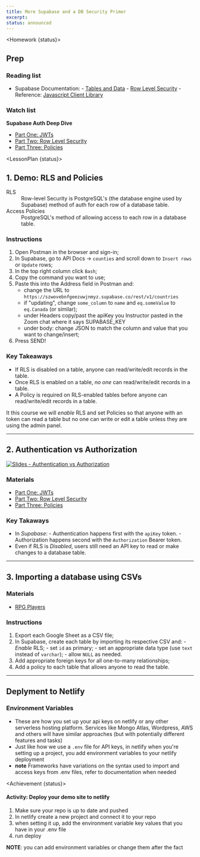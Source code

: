```yaml
---
title: More Supabase and a DB Security Primer
excerpt:
status: announced
---
```


<script>
	import Homework from "$lib/components/Homework.svelte";
	import LessonPlan from "$lib/components/LessonPlan.svelte";
	import Achievement from "$lib/components/Achievement.svelte";
</script>

<Homework {status}>

<h2>Prep</h2>

### Reading list

- Supabase Documentation: - [Tables and Data](https://supabase.com/docs/guides/database/tables) - [Row Level Security](https://supabase.com/docs/guides/auth/row-level-security) - Reference: [Javascript Client Library](https://supabase.com/docs/reference/javascript/introduction)

### Watch list

**Supabase Auth Deep Dive**

- [Part One: JWTs](https://supabase.com/docs/learn/auth-deep-dive/auth-deep-dive-jwts)
- [Part Two: Row Level Security](https://supabase.com/docs/learn/auth-deep-dive/auth-row-level-security)
- [Part Three: Policies](https://supabase.com/docs/learn/auth-deep-dive/auth-policies)

</Homework>

<LessonPlan {status}>

<h2> 1. Demo: RLS and Policies</h2>

<dl>
	<dt>RLS</dt>
	<dd>Row-level Security is PostgreSQL's (the database engine used by Supabase) method of auth for each row of a database table.</dd>
	<dt>Access Policies</dt>
	<dd>PostgreSQL's method of allowing access to each row in a database table.</dd>
</dl>

### Instructions

1. Open Postman in the browser and sign-in;
2. In Supabase, go to API Docs &rarr; `counties` and scroll down to `Insert rows` or `Update` rows;
3. In the top right column click `Bash`;
4. Copy the command you want to use;
5. Paste this into the Address field in Postman and:
   - change the URL to `https://szwovebnfgeezuwjnmyz.supabase.co/rest/v1/countries`
   - if "updating", change `some_column` to `name` and `eq.someValue` to `eq.Canada` (or similar);
   - under Headers copy/past the apiKey you Instructor pasted in the Zoom chat where it says SUPABASE_KEY
   - under body: change JSON to match the column and value that you want to change/insert;
6. Press SEND!

### Key Takeaways

- If RLS is disabled on a table, anyone can read/write/edit records in the table.
- Once RLS is enabled on a table, _no one_ can read/write/edit records in a table.
- A Policy is required on RLS-enabled tables before anyone can read/write/edit records in a table.

It this course we will _enable_ RLS and set Policies so that anyone with an <anon> token can read a table but no one can write or edit a table unless they are using the admin panel.

---

<h2> 2. Authentication vs Authorization</h2>

[![Slides - Authentication vs Authorization](/images/slides/authentication-vs-authorization.png)](https://sait-wbdv.github.io/slides/w23/cpnt-200/authentication-authorization.html)

### Materials

- [Part One: JWTs](https://supabase.com/docs/learn/auth-deep-dive/auth-deep-dive-jwts)
- [Part Two: Row Level Security](https://supabase.com/docs/learn/auth-deep-dive/auth-row-level-security)
- [Part Three: Policies](https://supabase.com/docs/learn/auth-deep-dive/auth-policies)

### Key Takaways

- In _Supabase_: - Authentication happens first with the <anon> `apiKey` token. - Authorization happens second with the `Authorization` Bearer token.
- Even if RLS is _Disabled_, users still need an <anon> API key to read or make changes to a database table.

---

<h2> 3. Importing a database using CSVs</h2>

### Materials

- [RPG Players](https://docs.google.com/spreadsheets/d/1fl8swPUfXc1rwv73wra7XqiZBGnHOmuQovDoJ1FtMF8/edit?usp=sharing)

### Instructions

1. Export each Google Sheet as a CSV file;
2. In Supabase, create each table by importing its respective CSV and: - _Enable_ RLS; - set `id` as primary; - set an appropriate data type (use `text` instead of `varchar`); - allow `NULL` as needed.
3. Add appropriate foreign keys for all one-to-many relationships;
4. Add a policy to each table that allows anyone to read the table.

---

<h2>Deplyment to Netlify</h2>

### Environment Variables

- These are how you set up your api keys on netlify or any other serverless hosting platform. Services like Mongo Atlas, Wordpress, AWS and others will have similar approaches (but with potentially different features and tasks)
- Just like how we use a `.env` file for API keys, in netlify when you're setting up a project, you add environment variables to your netlify deployment
- **note** Frameworks have variations on the syntax used to import and access keys from .env files, refer to documentation when needed

</LessonPlan>

<Achievement {status}>

#### Activity: Deploy your demo site to netlify

1. Make sure your repo is up to date and pushed
2. In netlify create a new project and connect it to your repo
3. when setting it up, add the environment variable key values that you have in your .env file
4. run deploy

**NOTE**: you can add environment variables or change them after the fact

</Achievement>
